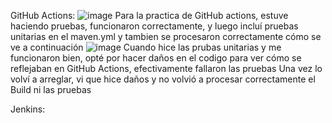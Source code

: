GitHub Actions:
![image](https://github.com/user-attachments/assets/1b6417cd-69e7-4042-9635-e0b7a28efdac)
Para la practica de GitHub actions, estuve haciendo pruebas, funcionaron correctamente, y luego incluí pruebas unitarias en el maven.yml y tambien se procesaron correctamente cómo se ve a continuación
![image](https://github.com/user-attachments/assets/5a4dc481-8039-414a-9293-8e9ee3c31934)
Cuando hice las prubas unitarias y me funcionaron bien, opté por hacer daños en el codigo para ver cómo se reflejaban en GitHub Actions, efectivamente fallaron las pruebas
Una vez lo volví a arreglar, vi que hice daños y no volvió a procesar correctamente el Build ni las pruebas

Jenkins: 
